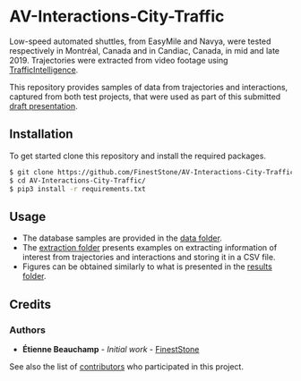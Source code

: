 # AV-Interactions-City-Traffic
Low-speed automated shuttles, from EasyMile and Navya, were tested respectively in Montréal, Canada and in Candiac, Canada, in mid and late 2019. Trajectories were extracted from video footage using [TrafficIntelligence](https://bitbucket.org/Nicolas/trafficintelligence).

This repository provides samples of data from trajectories and interactions, captured from both test projects, that were used as part of this submitted [draft presentation](https://polymtlca0-my.sharepoint.com/:b:/g/personal/etienne-2_beauchamp_polymtl_ca/EfqWJnm4OTJIl4rNwG8oCjMBisXtir48LfEU2-1B6sgjsA?e=eHEM2j).

## Installation
To get started clone this repository and install the required packages.

```sh
$ git clone https://github.com/FinestStone/AV-Interactions-City-Traffic.git
$ cd AV-Interactions-City-Traffic/
$ pip3 install -r requirements.txt
```

## Usage
* The database samples are provided in the [data folder]().
* The [extraction folder]() presents examples on extracting information of interest from trajectories and interactions and storing it in a CSV file.
* Figures can be obtained similarly to what is presented in the [results folder]().

## Credits
### Authors
* **Étienne Beauchamp** - *Initial work* - [FinestStone](https://github.com/FinestStone)

See also the list of [contributors]() who participated in this project.

<!-- ### Citations
This repository is complementary to the following article:

* É. Beauchamp, N. Saunier and M.-S. Cloutier. Study of Automated Shuttle Interactions in City Traffic Using Surrogate Measures ofSafety. In Transportation Research Board Annual Meeting, 2021
-->